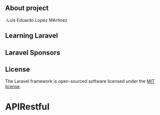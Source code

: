## About project

-Luis Eduardo Lopez MArtinez


## Learning Laravel


## Laravel Sponsors


## License

The Laravel framework is open-sourced software licensed under the [MIT license](http://opensource.org/licenses/MIT).
# APIRestful

